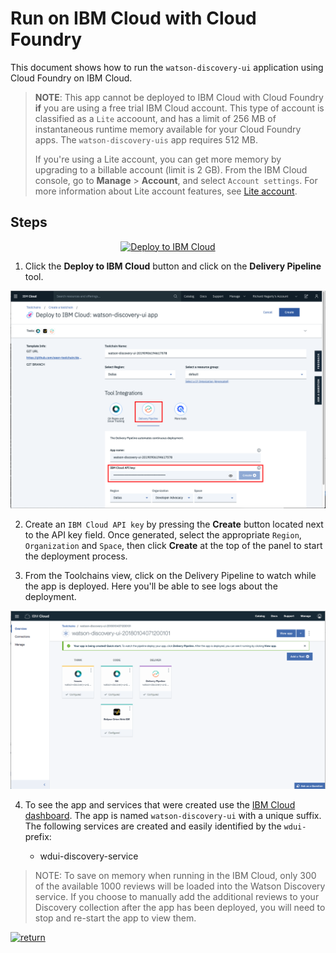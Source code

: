 # Run on IBM Cloud with Cloud Foundry

This document shows how to run the `watson-discovery-ui` application using Cloud Foundry on IBM Cloud.

> **NOTE**: This app cannot be deployed to IBM Cloud with Cloud Foundry **if** you are using a free trial IBM Cloud account. This type of account is classified as a `Lite` accoount, and has a limit of 256 MB of instantaneous runtime memory available for your Cloud Foundry apps. The `watson-discovery-uis` app requires 512 MB.
>
> If you're using a Lite account, you can get more memory by upgrading to a billable account (limit is 2 GB). From the IBM Cloud console, go to **Manage** > **Account**, and select `Account settings`. For more information about Lite account features, see [Lite account](https://cloud.ibm.com/docs/account?topic=account-accounts#liteaccount).

## Steps

<p align="center">
    <a href="https://cloud.ibm.com/devops/setup/deploy?repository=https://github.com/IBM/watson-discovery-ui">
    <img src="https://cloud.ibm.com/devops/setup/deploy/button_x2.png" alt="Deploy to IBM Cloud">
    </a>
</p>

1. Click the **Deploy to IBM Cloud** button and click on the **Delivery Pipeline** tool.

![deploy](images/deploy.png)

2. Create an `IBM Cloud API key` by pressing the **Create** button located next to the API key field. Once generated, select the appropriate `Region`, `Organization` and `Space`, then click **Create** at the top of the panel to start the deployment process.

3. From the Toolchains view, click on the Delivery Pipeline to watch while the app is deployed. Here you'll be able to see logs about the deployment.

![toolchain-pipeline](images/toolchain-pipeline.png)

4. To see the app and services that were created use the [IBM Cloud dashboard](https://cloud.ibm.com). The app is named `watson-discovery-ui` with a unique suffix. The following services are created  and easily identified by the `wdui-` prefix:

    * wdui-discovery-service

> NOTE: To save on memory when running in the IBM Cloud, only 300 of the available 1000 reviews will be loaded into the Watson Discovery service. If you choose to manually add the additional reviews to your Discovery collection after the app has been deployed, you will need to stop and re-start the app to view them.

[![return](https://raw.githubusercontent.com/IBM/pattern-utils/master/deploy-buttons/return.png)](https://github.com/IBM/watson-discovery-ui#deployment-options)
